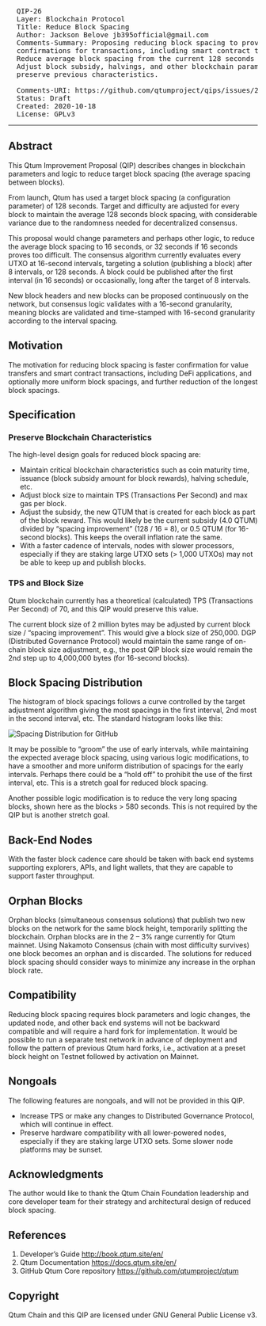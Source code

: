 <pre>
  QIP-26
  Layer: Blockchain Protocol
  Title: Reduce Block Spacing
  Author: Jackson Belove jb395official@gmail.com
  Comments-Summary: Proposing reducing block spacing to provide faster
  confirmations for transactions, including smart contract transactions.
  Reduce average block spacing from the current 128 seconds to 16 seconds.
  Adjust block subsidy, halvings, and other blockchain parameters to
  preserve previous characteristics.

  Comments-URI: https://github.com/qtumproject/qips/issues/26
  Status: Draft
  Created: 2020-10-18
  License: GPLv3
</pre>

***

## Abstract ##

This Qtum Improvement Proposal (QIP) describes changes in blockchain parameters and logic to reduce target block spacing (the average spacing between blocks). 

From launch, Qtum has used a target block spacing (a configuration parameter) of 128 seconds. Target and difficulty are adjusted for every block to maintain the average 128 seconds block spacing, with considerable variance due to the randomness needed for decentralized consensus.

This proposal would change parameters and perhaps other logic, to reduce the average block spacing to 16 seconds, or 32 seconds if 16 seconds proves too difficult. The consensus algorithm currently evaluates every UTXO at 16-second intervals, targeting a solution (publishing a block) after 8 intervals, or 128 seconds. A block could be published after the first interval (in 16 seconds) or occasionally, long after the target of 8 intervals.

New block headers and new blocks can be proposed continuously on the network, but consensus logic validates with a 16-second granularity, meaning blocks are validated and time-stamped with 16-second granularity according to the interval spacing.

## Motivation ##

The motivation for reducing block spacing is faster confirmation for value transfers and smart contract transactions, including DeFi applications, and optionally more uniform block spacings, and further reduction of the longest block spacings.

## Specification ##

### Preserve Blockchain Characteristics ###

The high-level design goals for reduced block spacing are:

* Maintain critical blockchain characteristics such as coin maturity time, issuance (block subsidy amount for block rewards), halving schedule, etc.
* Adjust block size to maintain TPS (Transactions Per Second) and max gas per block.
* Adjust the subsidy, the new QTUM that is created for each block as part of the block reward. This would likely be the current subsidy (4.0 QTUM) divided by “spacing improvement” (128 / 16 = 8), or 0.5 QTUM (for 16-second blocks). This keeps the overall inflation rate the same.
* With a faster cadence of intervals, nodes with slower processors, especially if they are staking large UTXO sets (> 1,000 UTXOs) may not be able to keep up and publish blocks.


### TPS and Block Size ###

Qtum blockchain currently has a theoretical (calculated) TPS (Transactions Per Second) of 70, and this QIP would preserve this value.

The current block size of 2 million bytes may be adjusted by current block size / “spacing improvement”. This would give a block size of 250,000. DGP (Distributed Governance Protocol) would maintain the same range of on-chain block size adjustment, e.g., the post QIP block size would remain the 2nd step up to 4,000,000 bytes (for 16-second blocks). 

## Block Spacing Distribution ##

The histogram of block spacings follows a curve controlled by the target adjustment algorithm giving the most spacings in the first interval, 2nd most in the second interval, etc. The standard histogram looks like this:

![Spacing Distribution for GitHub](https://user-images.githubusercontent.com/29760787/96398921-05369b80-119b-11eb-96ba-8b10dd2567fb.jpg) 

It may be possible to “groom” the use of early intervals, while maintaining the expected average block spacing, using various logic modifications, to have a smoother and more uniform distribution of spacings for the early intervals. Perhaps there could be a “hold off” to prohibit the use of the first interval, etc. This is a stretch goal for reduced block spacing. 

Another possible logic modification is to reduce the very long spacing blocks, shown here as the blocks > 580 seconds. This is not required by the QIP but is another stretch goal.

## Back-End Nodes ##

With the faster block cadence care should be taken with back end systems supporting explorers, APIs, and light wallets, that they are capable to support faster throughput.

## Orphan Blocks ##

Orphan blocks (simultaneous consensus solutions) that publish two new blocks on the network for the same block height, temporarily splitting the blockchain. Orphan blocks are in the 2 – 3% range currently for Qtum mainnet. Using Nakamoto Consensus (chain with most difficulty survives) one block becomes an orphan and is discarded. The solutions for reduced block spacing should consider ways to minimize any increase in the orphan block rate.

## Compatibility ##

Reducing block spacing requires block parameters and logic changes, the updated node, and other back end systems will not be backward compatible and will require a hard fork for implementation. It would be possible to run a separate test network in advance of deployment and follow the pattern of previous Qtum hard forks, i.e., activation at a preset block height on Testnet followed by activation on Mainnet.

## Nongoals ##

The following features are nongoals, and will not be provided in this QIP.

* Increase TPS or make any changes to Distributed Governance Protocol, which will continue in effect.
* Preserve hardware compatibility with all lower-powered nodes, especially if they are staking large UTXO sets. Some slower node platforms may be sunset.

## Acknowledgments ##

The author would like to thank the Qtum Chain Foundation leadership and core developer team for their strategy and architectural design of reduced block spacing.

## References ##

1. Developer’s Guide http://book.qtum.site/en/
2. Qtum Documentation https://docs.qtum.site/en/
3. GitHub Qtum Core repository https://github.com/qtumproject/qtum

## Copyright ##

Qtum Chain and this QIP are licensed under GNU General Public License v3.

